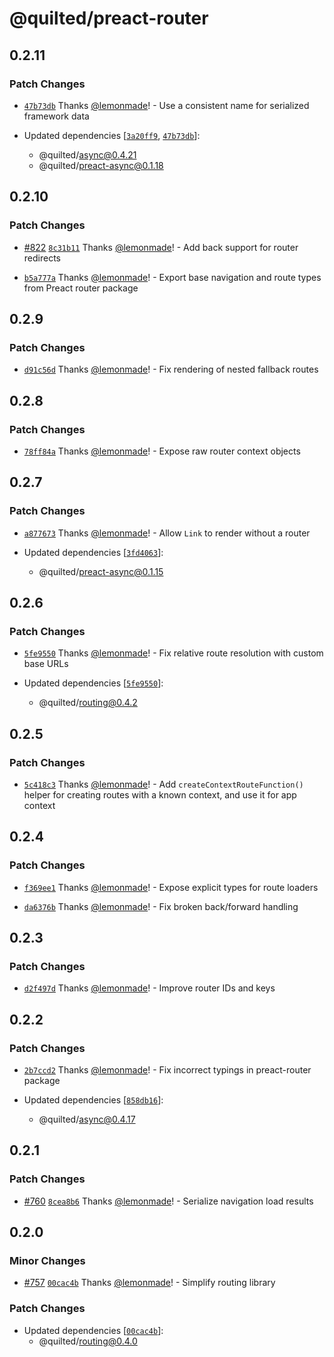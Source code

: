 # @quilted/preact-router

## 0.2.11

### Patch Changes

- [`47b73db`](https://github.com/lemonmade/quilt/commit/47b73dbbc726efd09cccfb49d8a0620b9aff378a) Thanks [@lemonmade](https://github.com/lemonmade)! - Use a consistent name for serialized framework data

- Updated dependencies [[`3a20ff9`](https://github.com/lemonmade/quilt/commit/3a20ff9101119d07bad8ddfbf414be4d3833c3b1), [`47b73db`](https://github.com/lemonmade/quilt/commit/47b73dbbc726efd09cccfb49d8a0620b9aff378a)]:
  - @quilted/async@0.4.21
  - @quilted/preact-async@0.1.18

## 0.2.10

### Patch Changes

- [#822](https://github.com/lemonmade/quilt/pull/822) [`8c31b11`](https://github.com/lemonmade/quilt/commit/8c31b117cdcc8986bbf2fffd5c22f7966c90d2cc) Thanks [@lemonmade](https://github.com/lemonmade)! - Add back support for router redirects

- [`b5a777a`](https://github.com/lemonmade/quilt/commit/b5a777a29405429a45c9e44e0ddc4835441e9bb1) Thanks [@lemonmade](https://github.com/lemonmade)! - Export base navigation and route types from Preact router package

## 0.2.9

### Patch Changes

- [`d91c56d`](https://github.com/lemonmade/quilt/commit/d91c56d282c82b33e646125a07cd101d1678770e) Thanks [@lemonmade](https://github.com/lemonmade)! - Fix rendering of nested fallback routes

## 0.2.8

### Patch Changes

- [`78ff84a`](https://github.com/lemonmade/quilt/commit/78ff84a34d47eecc3d1354a9926204477771dbe8) Thanks [@lemonmade](https://github.com/lemonmade)! - Expose raw router context objects

## 0.2.7

### Patch Changes

- [`a877673`](https://github.com/lemonmade/quilt/commit/a877673630abdb25e93b7e38715d0e2550fee4ba) Thanks [@lemonmade](https://github.com/lemonmade)! - Allow `Link` to render without a router

- Updated dependencies [[`3fd4063`](https://github.com/lemonmade/quilt/commit/3fd4063700f6a099196255bf826270c820db4e48)]:
  - @quilted/preact-async@0.1.15

## 0.2.6

### Patch Changes

- [`5fe9550`](https://github.com/lemonmade/quilt/commit/5fe955005179d1734201d9a91e191d21f6f187d8) Thanks [@lemonmade](https://github.com/lemonmade)! - Fix relative route resolution with custom base URLs

- Updated dependencies [[`5fe9550`](https://github.com/lemonmade/quilt/commit/5fe955005179d1734201d9a91e191d21f6f187d8)]:
  - @quilted/routing@0.4.2

## 0.2.5

### Patch Changes

- [`5c418c3`](https://github.com/lemonmade/quilt/commit/5c418c3a9a7de7c5ee4337cbd02b68e4bcd2d581) Thanks [@lemonmade](https://github.com/lemonmade)! - Add `createContextRouteFunction()` helper for creating routes with a known context, and use it for app context

## 0.2.4

### Patch Changes

- [`f369ee1`](https://github.com/lemonmade/quilt/commit/f369ee19ae64eed556a1385514d26278540133b1) Thanks [@lemonmade](https://github.com/lemonmade)! - Expose explicit types for route loaders

- [`da6376b`](https://github.com/lemonmade/quilt/commit/da6376beca8256d525f0552bf310326dd94b62e4) Thanks [@lemonmade](https://github.com/lemonmade)! - Fix broken back/forward handling

## 0.2.3

### Patch Changes

- [`d2f497d`](https://github.com/lemonmade/quilt/commit/d2f497dc37c987607f75fd5e8aeaa6ffd922ff77) Thanks [@lemonmade](https://github.com/lemonmade)! - Improve router IDs and keys

## 0.2.2

### Patch Changes

- [`2b7ccd2`](https://github.com/lemonmade/quilt/commit/2b7ccd2fd23c827db3b167585262071cd51c868c) Thanks [@lemonmade](https://github.com/lemonmade)! - Fix incorrect typings in preact-router package

- Updated dependencies [[`858db16`](https://github.com/lemonmade/quilt/commit/858db164ea8d1d84d2cf112797405840deb0f4f2)]:
  - @quilted/async@0.4.17

## 0.2.1

### Patch Changes

- [#760](https://github.com/lemonmade/quilt/pull/760) [`8cea8b6`](https://github.com/lemonmade/quilt/commit/8cea8b67158b4aab6b7fc30f1dc8efbddd00e143) Thanks [@lemonmade](https://github.com/lemonmade)! - Serialize navigation load results

## 0.2.0

### Minor Changes

- [#757](https://github.com/lemonmade/quilt/pull/757) [`00cac4b`](https://github.com/lemonmade/quilt/commit/00cac4b4d01831ba654e94152d7a67a0ef75043b) Thanks [@lemonmade](https://github.com/lemonmade)! - Simplify routing library

### Patch Changes

- Updated dependencies [[`00cac4b`](https://github.com/lemonmade/quilt/commit/00cac4b4d01831ba654e94152d7a67a0ef75043b)]:
  - @quilted/routing@0.4.0
